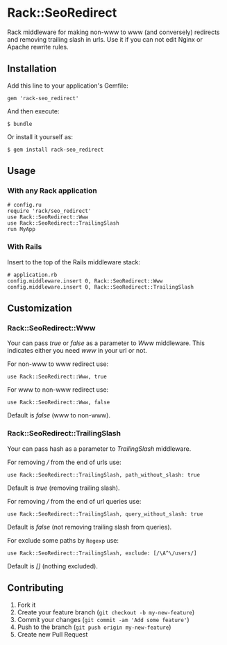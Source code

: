 # Rack::SeoRedirect

Rack middleware for making non-www to www (and conversely) redirects and removing trailing slash in urls. Use it if you can not edit Nginx or Apache rewrite rules.

## Installation

Add this line to your application's Gemfile:

    gem 'rack-seo_redirect'

And then execute:

    $ bundle

Or install it yourself as:

    $ gem install rack-seo_redirect

## Usage

### With any Rack application

    # config.ru
    require 'rack/seo_redirect'
    use Rack::SeoRedirect::Www
    use Rack::SeoRedirect::TrailingSlash
    run MyApp

### With Rails

Insert to the top of the Rails middleware stack:

    # application.rb
    config.middleware.insert 0, Rack::SeoRedirect::Www
    config.middleware.insert 0, Rack::SeoRedirect::TrailingSlash

## Customization

### Rack::SeoRedirect::Www

Your can pass *true* or *false* as a parameter to *Www* middleware. This indicates either you need *www* in your url or not.

For non-www to www redirect use:

    use Rack::SeoRedirect::Www, true

For www to non-www redirect use:

    use Rack::SeoRedirect::Www, false

Default is *false* (www to non-www).

### Rack::SeoRedirect::TrailingSlash

Your can pass hash as a parameter to *TrailingSlash* middleware.

For removing */* from the end of urls use:

    use Rack::SeoRedirect::TrailingSlash, path_without_slash: true

Default is *true* (removing trailing slash).

For removing */* from the end of url queries use:

    use Rack::SeoRedirect::TrailingSlash, query_without_slash: true

Default is *false* (not removing trailing slash from queries).

For exclude some paths by `Regexp` use:

    use Rack::SeoRedirect::TrailingSlash, exclude: [/\A^\/users/]

Default is *[]* (nothing excluded).

## Contributing

1. Fork it
2. Create your feature branch (`git checkout -b my-new-feature`)
3. Commit your changes (`git commit -am 'Add some feature'`)
4. Push to the branch (`git push origin my-new-feature`)
5. Create new Pull Request
